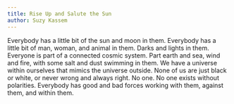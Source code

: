 ```yaml
---
title: Rise Up and Salute the Sun
author: Suzy Kassem
---
```


Everybody has a little bit of the sun and moon in them. Everybody has a little bit of man, woman, and animal in them. Darks and lights in them. Everyone is part of a connected cosmic system. Part earth and sea, wind and fire, with some salt and dust swimming in them. We have a universe within ourselves that mimics the universe outside. None of us are just black or white, or never wrong and always right. No one. No one exists without polarities. Everybody has good and bad forces working with them, against them, and within them.
